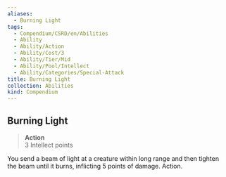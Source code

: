 ```yaml
---
aliases:
  - Burning Light
tags:
  - Compendium/CSRD/en/Abilities
  - Ability
  - Ability/Action
  - Ability/Cost/3
  - Ability/Tier/Mid
  - Ability/Pool/Intellect
  - Ability/Categories/Special-Attack
title: Burning Light
collection: Abilities
kind: Compendium
---
```

## Burning Light  
>**Action**  
>3 Intellect points
  
You send a beam of light at a creature within long range and then tighten the beam until it burns, inflicting 5 points of damage. Action.